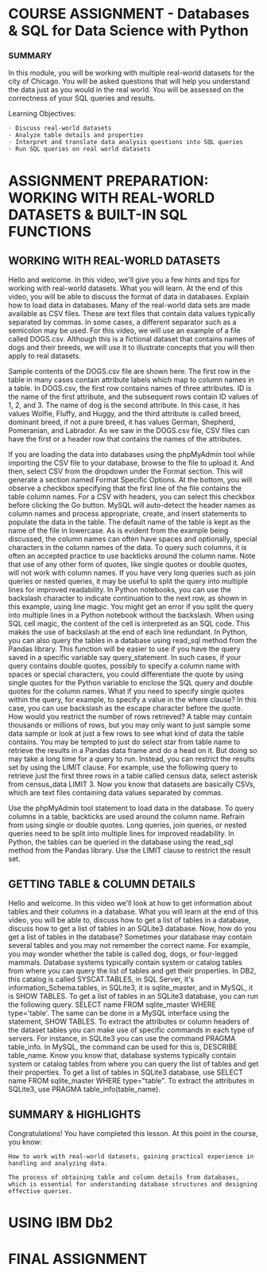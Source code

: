 
# COURSE ASSIGNMENT - Databases & SQL for Data Science with Python #

### SUMMARY ###

In this module, you will be working with multiple real-world datasets for the city of Chicago. You will be asked questions that will help you understand the data just as you would in the real world. You will be assessed on the correctness of your SQL queries and results.

Learning Objectives:

    · Discuss real-world datasets
    · Analyze table details and properties
    · Interpret and translate data analysis questions into SQL queries
    · Run SQL queries on real world datasets



# ASSIGNMENT PREPARATION: WORKING WITH REAL-WORLD DATASETS & BUILT-IN SQL FUNCTIONS #



## WORKING WITH REAL-WORLD DATASETS ##

Hello and welcome.
In this video, we'll give you a few hints and tips for
working with real-world datasets.
What you will learn.
At the end of this video,
you will be able to discuss the format of data in databases.
Explain how to load data in databases.
Many of the real-world data sets are made available as CSV files.
These are text files that contain data values typically separated by commas.
In some cases, a different separator such as a semicolon may be used.
For this video, we will use an example of a file called DOGS.csv.
Although this is a fictional dataset that contains names of dogs and their breeds,
we will use it to illustrate concepts that you will then apply to real datasets. 

Sample contents of the DOGS.csv file are shown here.
The first row in the table in many cases contain
attribute labels which map to column names in a table.
In DOGS.csv, the first row contains names of three attributes.
ID is the name of the first attribute, and
the subsequent rows contain ID values of 1, 2, and 3.
The name of dog is the second attribute.
In this case, it has values Wolfie, Fluffy, and Huggy, and
the third attribute is called breed, dominant breed, if not a pure breed,
it has values German, Shepherd, Pomeranian, and Labrador.
As we saw in the DOGS.csv file, CSV files can have the first or
a header row that contains the names of the attributes.

If you are loading the data into databases using the phpMyAdmin tool while
importing the CSV file to your database, browse to the file to upload it. 
And then, select CSV from the dropdown under the Format section.
This will generate a section named Format Specific Options.
At the bottom, you will observe a checkbox specifying that the first line of
the file contains the table column names.
For a CSV with headers,
you can select this checkbox before clicking the Go button.
MySQL will auto-detect the header names as column names and process appropriate,
create, and insert statements to populate the data in the table.
The default name of the table is kept as the name of the file in lowercase.
As is evident from the example being discussed, the column names can often have
spaces and optionally, special characters in the column names of the data.
To query such columns,
it is often an accepted practice to use backticks around the column name.
Note that use of any other form of quotes, like single quotes or double quotes,
will not work with column names.
If you have very long queries such as join queries or nested queries,
it may be useful to split the query into multiple lines for improved readability.
In Python notebooks, you can use the backslash character to indicate
continuation to the next row, as shown in this example, using line magic.
You might get an error if you split the query into multiple lines in a Python
notebook without the backslash.
When using SQL cell magic, the content of the cell is interpreted as an SQL code.
This makes the use of backslash at the end of each line redundant.
In Python, you can also query the tables in a database using
read_sql method from the Pandas library.
This function will be easier to use if you have the query saved in a specific
variable say query_statement.
In such cases, if your query contains double quotes,
possibly to specify a column name with spaces or special characters,
you could differentiate the quote by using single quotes for the Python variable
to enclose the SQL query and double quotes for the column names.
What if you need to specify single quotes within the query, for
example, to specify a value in the where clause?
In this case, you can use backslash as the escape character before the quote.
How would you restrict the number of rows retrieved?
A table may contain thousands or millions of rows,
but you may only want to just sample some data sample or
look at just a few rows to see what kind of data the table contains.
You may be tempted to just do select star from table name to retrieve
the results in a Pandas data frame and do a head on it.
But doing so may take a long time for a query to run.
Instead, you can restrict the results set by using the LIMIT clause.
For example, use the following query to retrieve just the first three rows
in a table called census data, select asterisk from census_data LIMIT 3.
Now you know that datasets are basically CSVs,
which are text files containing data values separated by commas. 

Use the phpMyAdmin tool statement to load data in the database.
To query columns in a table, backticks are used around the column name.
Refrain from using single or double quotes.
Long queries, join queries, or
nested queries need to be split into multiple lines for improved readability.
In Python, the tables can be queried in the database using
the read_sql method from the Pandas library.
Use the LIMIT clause to restrict the result set.



## GETTING TABLE & COLUMN DETAILS ##

Hello and welcome.
In this video we'll look at how to get information about tables and
their columns in a database.
What you will learn at the end of this video,
you will be able to, discuss how to get a list of tables in a database,
discuss how to get a list of tables in an SQLite3 database.
Now, how do you get a list of tables in the database?
Sometimes your database may contain several tables and
you may not remember the correct name.
For example, you may wonder whether the table is called dog, dogs,
or four-legged mammals.
Database systems typically contain system or catalog tables from where you can
query the list of tables and get their properties.
In DB2, this catalog is called SYSCAT.TABLES, in SQL Server,
it's information_Schema.tables, in SQLite3,
it is sqlite_master, and in MySQL, it is SHOW TABLES.
To get a list of tables in an SQLite3 database, you can run the following query.
SELECT name FROM sqlite_master WHERE type='table'.
The same can be done in a MySQL interface using the statement, SHOW TABLES.
To extract the attributes or column headers of the dataset tables you can make
use of specific commands in each type of servers.
For instance, in SQLite3 you can use the command PRAGMA table_info.
In MySQL, the command can be used for this is, DESCRIBE table_name.
Know you know that, database systems typically contain system or catalog tables
from where you can query the list of tables and get their properties.
To get a list of tables in SQLite3 database,
use SELECT name FROM sqlite_master WHERE type="table".
To extract the attributes in SQLite3,
use PRAGMA table_info(table_name).



## SUMMARY & HIGHLIGHTS ##

Congratulations! You have completed this lesson. At this point in the course, you know:  

    How to work with real-world datasets, gaining practical experience in handling and analyzing data. 

    The process of obtaining table and column details from databases, which is essential for understanding database structures and designing effective queries.



# USING IBM Db2 #

# FINAL ASSIGNMENT #
